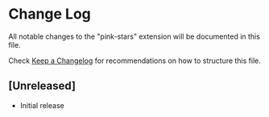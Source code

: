 # Change Log

All notable changes to the "pink-stars" extension will be documented in this file.

Check [Keep a Changelog](http://keepachangelog.com/) for recommendations on how to structure this file.

## [Unreleased]

- Initial release
